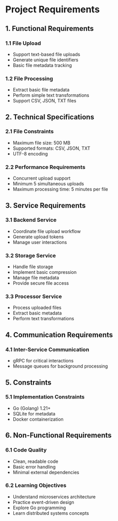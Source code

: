 # Project Requirements

## 1. Functional Requirements

### 1.1 File Upload
- Support text-based file uploads
- Generate unique file identifiers
- Basic file metadata tracking

### 1.2 File Processing
- Extract basic file metadata
- Perform simple text transformations
- Support CSV, JSON, TXT files

## 2. Technical Specifications

### 2.1 File Constraints
- Maximum file size: 500 MB
- Supported formats: CSV, JSON, TXT
- UTF-8 encoding

### 2.2 Performance Requirements
- Concurrent upload support
- Minimum 5 simultaneous uploads
- Maximum processing time: 5 minutes per file

## 3. Service Requirements

### 3.1 Backend Service
- Coordinate file upload workflow
- Generate upload tokens
- Manage user interactions

### 3.2 Storage Service
- Handle file storage
- Implement basic compression
- Manage file metadata
- Provide secure file access

### 3.3 Processor Service
- Process uploaded files
- Extract basic metadata
- Perform text transformations

## 4. Communication Requirements

### 4.1 Inter-Service Communication
- gRPC for critical interactions
- Message queues for background processing

## 5. Constraints

### 5.1 Implementation Constraints
- Go (Golang) 1.21+
- SQLite for metadata
- Docker containerization

## 6. Non-Functional Requirements

### 6.1 Code Quality
- Clean, readable code
- Basic error handling
- Minimal external dependencies

### 6.2 Learning Objectives
- Understand microservices architecture
- Practice event-driven design
- Explore Go programming
- Learn distributed systems concepts
